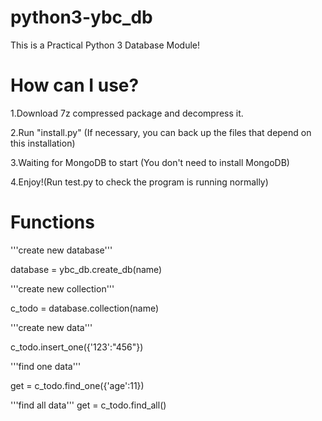 # python3-ybc_db
This is a Practical Python 3 Database Module!
# How can I use?
1.Download 7z compressed package and decompress it.

2.Run "install.py" (If necessary, you can back up the files that depend on this installation)

3.Waiting for MongoDB to start (You don't need to install MongoDB)

4.Enjoy!(Run test.py to check the program is running normally)

# Functions
'''create new database'''

database = ybc_db.create_db(name)

'''create new collection'''

c_todo = database.collection(name)

'''create new data'''

c_todo.insert_one({'123':"456"})

'''find one data'''

get = c_todo.find_one({'age':11})

'''find all data'''
get = c_todo.find_all()
